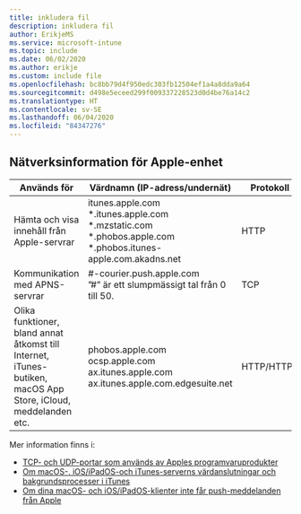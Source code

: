 ```yaml
---
title: inkludera fil
description: inkludera fil
author: ErikjeMS
ms.service: microsoft-intune
ms.topic: include
ms.date: 06/02/2020
ms.author: erikje
ms.custom: include file
ms.openlocfilehash: bc8bb79d4f950edc303fb12504ef1a4a8dda9a64
ms.sourcegitcommit: d498e5eceed299f009337228523d0d4be76a14c2
ms.translationtype: HT
ms.contentlocale: sv-SE
ms.lasthandoff: 06/04/2020
ms.locfileid: "84347276"
---
```

## <a name="apple-device-network-information"></a>Nätverksinformation för Apple-enhet

|**Används för**|**Värdnamn (IP-adress/undernät)**|**Protokoll**|**Port**|
|------------|-----------|------------|-----------|
|Hämta och visa innehåll från Apple-servrar|itunes.apple.com<br>\*.itunes.apple.com<br>\*.mzstatic.com<br>\*.phobos.apple.com<br>\*.phobos.itunes-apple.com.akadns.net|HTTP|80|
|Kommunikation med APNS-servrar|#-courier.push.apple.com<br>”#” är ett slumpmässigt tal från 0 till 50.|TCP|5223 och 443|
|Olika funktioner, bland annat åtkomst till Internet, iTunes-butiken, macOS App Store, iCloud, meddelanden etc.|phobos.apple.com<br>ocsp.apple.com<br>ax.itunes.apple.com<br>ax.itunes.apple.com.edgesuite.net|HTTP/HTTPS|80 eller 443|

Mer information finns i:

- [TCP- och UDP-portar som används av Apples programvaruprodukter](https://support.apple.com/HT202944)
- [Om macOS-, iOS/iPadOS-och iTunes-serverns värdanslutningar och bakgrundsprocesser i iTunes](https://support.apple.com/HT201999)
- [Om dina macOS- och iOS/iPadOS-klienter inte får push-meddelanden från Apple](https://support.apple.com/HT203609)